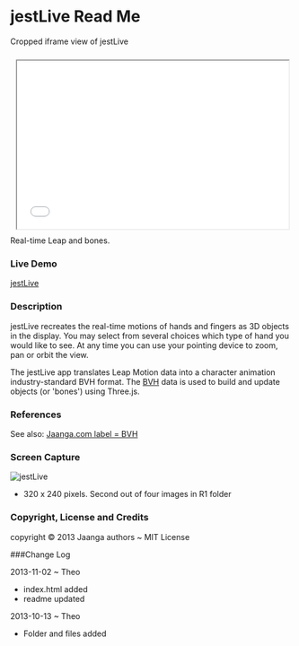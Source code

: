 jestLive Read Me
================

Cropped iframe view of jestLive
<iframe src=jest-live/r1/jest-live.html width=96% height=300px style=margin:2% ></iframe>
Real-time Leap and bones.


### Live Demo

[jestLive]( http://jaanga.github.io/gestification/cookbook/jest-live/r1/jest-live.html)

### Description

jestLive recreates the real-time motions of hands and fingers as 3D objects in the display. 
You may select from several choices which type of hand you would like to see.
At any time you can use your pointing device to zoom, pan or orbit the view.

The jestLive app translates Leap Motion data into a character animation industry-standard BVH format.
The [BVH](http://en.wikipedia.org/wiki/Biovision_Hierarchy) data is used to build and update objects (or 'bones') using Three.js.


### References

See also: [Jaanga.com label = BVH](http://www.jaanga.com/search/label/BVH)

### Screen Capture

![jestLive](http://jaanga.github.io/gestification/cookbook/jest-live/r1/jest-live-screen-grab-320x240.png)

* 320 x 240 pixels. Second out of four images in R1 folder


### Copyright, License and Credits
copyright &copy; 2013 Jaanga authors ~ MIT License


###Change Log

2013-11-02 ~ Theo

* index.html added
* readme updated

2013-10-13 ~ Theo  

* Folder and files added